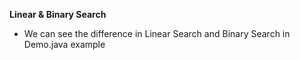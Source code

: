 **Linear & Binary Search**

- We can see the difference in Linear Search and Binary Search in Demo.java example